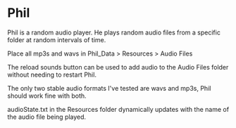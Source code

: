 # Phil

Phil is a random audio player. He plays random audio files from a specific folder at random intervals of time. 

Place all mp3s and wavs in Phil_Data > Resources > Audio Files

The reload sounds button can be used to add audio to the Audio Files folder without needing to restart Phil.

The only two stable audio formats I've tested are wavs and mp3s, Phil should work fine with both.

audioState.txt in the Resources folder dynamically updates with the name of the audio file being played.